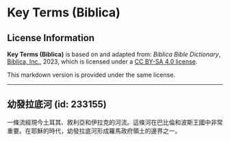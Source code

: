 # Key Terms (Biblica)

## License Information

**Key Terms (Biblica)** is based on and adapted from: _Biblica Bible Dictionary_, [Biblica, Inc.](https://www.biblica.com/), 2023, which is licensed under a [CC BY-SA 4.0 license](https://creativecommons.org/licenses/by-sa/4.0/legalcode.en).

This markdown version is provided under the same license.



--------------------------------

## 幼發拉底河 (id: 233155)

一條流經現今土耳其、敘利亞和伊拉克的河流。這條河在巴比倫和波斯王國中非常重要。在耶穌的時代，幼發拉底河形成羅馬政府領土的邊界之一。


